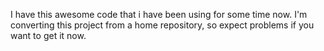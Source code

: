 I have this awesome code that i have been using for some time now. I'm converting this project from a home repository, so expect problems if you want to get it now.